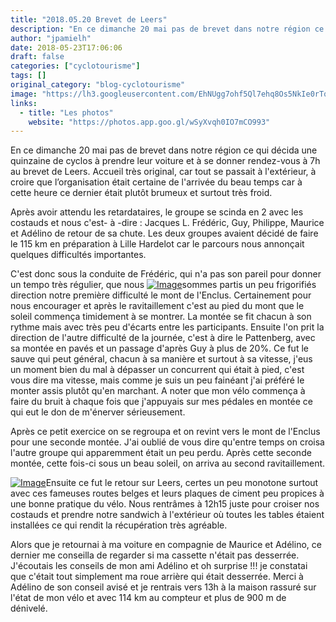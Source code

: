 ```yaml
---
title: "2018.05.20 Brevet de Leers"
description: "En ce dimanche 20 mai pas de brevet dans notre région ce qui décida une quinzaine de cyclos à prendre leur voiture et à se donner rendez-vous à 7h au brevet de Leers. Accueil très original, car tout se passait à l'extérieur, à croire que l’organisation était certaine de l'arrivée du beau temps car à cette heure ce dernier était plutôt brumeux et surtout très froid."
author: "jpamielh"
date: 2018-05-23T17:06:06
draft: false
categories: ["cyclotourisme"]
tags: []
original_category: "blog-cyclotourisme"
image: "https://lh3.googleusercontent.com/EhNUgg7ohf5Ql7ehq8Os5NkIe0rTqh3lRZb5kP76AIyPs2g4Y8RbQQzAzHkuZ1aFc9YyimulKGPGMpCN5i2u5RIHFUZhpg_WQXde7DvsD-5lUfTZ3esEwKAt6RcszGoiL-dMvJM8MgWB5k_FPnQhHZLe0kEplzx1-AVafxwHNeg-ODDI5f-eaGOOzHPDprBrHzKex-34xJ_PlHeaO3hlg3jREZukcWP1pChBxhXR0MfhlsIbt8Qs4pyunCnmENRCfxv7rDAXPWDXXTfhkEpfvlnBP87h20ee2AbbFDFBUAHzTGYz4kv2jpk3mg3TDobLL8cLCySMYyt6lgArSwAzi041eWYBGvjrhhrW0kWSK5eAu0odzy0v_8Wm8mDGp0K84sukn6QSYDhD0rlqtJHCuH-zsZqaJXDjobf4PuFbYsGhqiw-1S22edr-5kDF8dRQ5VcEkRF1FE_TS-vM-Aiyzvhidy7FJ9A4Hmm87kA0eZ4XEfAH2AggTCnPz62SMCZ0SdaU4_8yTOqTu1w2CJvdq_FT6Zh62UHAhLjsPSpQRoSUSxAFLqjPXA-Ud5IPDL2gpOK5owziUK1itOHftTDF1uLrFoaHo4cUhVhzpYyyck34FgJIbPbbS6CV7XgW1R_CuBePGBcbGXCBkg_d_UhXxejopp7qga6WQQ=w1024-h768-no"
links:
  - title: "Les photos"
    website: "https://photos.app.goo.gl/wSyXvqh0IO7mCO993"
---
```


En ce dimanche 20 mai pas de brevet dans notre région ce qui décida une quinzaine de cyclos à prendre leur voiture et à se donner rendez-vous à 7h au brevet de Leers. Accueil très original, car tout se passait à l'extérieur, à croire que l’organisation était certaine de l'arrivée du beau temps car à cette heure ce dernier était plutôt brumeux et surtout très froid.

<!--more-->

Après avoir attendu les retardataires, le groupe se scinda en 2 avec les costauds et nous c'est- à -dire&nbsp;: Jacques L. Frédéric, Guy, Philippe, Maurice et Adélino de retour de sa chute. Les deux groupes avaient décidé de faire le 115 km en préparation à Lille Hardelot car le parcours nous annonçait quelques difficultés importantes.

C'est donc sous la conduite de Frédéric, qui n'a pas son pareil pour donner un tempo très régulier, que nous [![Image](https://lh3.googleusercontent.com/WqwsPR62y_75ha3seqKApgFo6yhWU2ly9_r3nWiYJ53fVIf5nsJTYhjoBjlMZwNm7ghVhBaHOrHIVC_DNZM5SA2wMlRjvc2Vj7Ghaj37R2OMIEN_BtKQL3IKR-wJ9_94Avpv1UJq7J7nrOnZd02jkxkvOto6aZW_LyL3ThWx5GDbGxlQxNd7bNNLyb8xt5xmY3tX1x8LXY1YXR4pYU7TWyy1gQeRvxjxztR3WRRdAxsf8X5u8-IhV27MmVONhcYx-Ztv55i1qUL_eTHxe8pKmSuSd802_9csE5DhW9-_qcimaZIFqX1i2f8P-imX0hCxS92GKRxYpk2MCscrp6ksDl3jReDWrebYvpphDUWU0Ruqaun55R5UvWiRYV26ueWq5CZ1OZSD-3fKyNzqr_OOw74ymiMymLXwLvApdTwtJQB7rxEzxtMg5TatWi4zJdTgqPWBNkHqFOgQFmbuY2p4p0pNTXyDq17AtGLKLTERro65467thxYoNE3IEfIHKcuIkEAtBHUNQTLHAu_rtc_fj8tMjKpdOPbt95TenXEPgcKTqBaF5N1sGWSJu7qKkJX4UewBRkmnIz0CJzvlVecphUgPxvSTzi6v3QIf5J-AxX2E2BbGHBLWChTSirf8TG8I6dXb2Ag-kBPI1u98cmmq5v8t9c6YFVtQZQ=w1024-h768-no)](https://lh3.googleusercontent.com/WqwsPR62y_75ha3seqKApgFo6yhWU2ly9_r3nWiYJ53fVIf5nsJTYhjoBjlMZwNm7ghVhBaHOrHIVC_DNZM5SA2wMlRjvc2Vj7Ghaj37R2OMIEN_BtKQL3IKR-wJ9_94Avpv1UJq7J7nrOnZd02jkxkvOto6aZW_LyL3ThWx5GDbGxlQxNd7bNNLyb8xt5xmY3tX1x8LXY1YXR4pYU7TWyy1gQeRvxjxztR3WRRdAxsf8X5u8-IhV27MmVONhcYx-Ztv55i1qUL_eTHxe8pKmSuSd802_9csE5DhW9-_qcimaZIFqX1i2f8P-imX0hCxS92GKRxYpk2MCscrp6ksDl3jReDWrebYvpphDUWU0Ruqaun55R5UvWiRYV26ueWq5CZ1OZSD-3fKyNzqr_OOw74ymiMymLXwLvApdTwtJQB7rxEzxtMg5TatWi4zJdTgqPWBNkHqFOgQFmbuY2p4p0pNTXyDq17AtGLKLTERro65467thxYoNE3IEfIHKcuIkEAtBHUNQTLHAu_rtc_fj8tMjKpdOPbt95TenXEPgcKTqBaF5N1sGWSJu7qKkJX4UewBRkmnIz0CJzvlVecphUgPxvSTzi6v3QIf5J-AxX2E2BbGHBLWChTSirf8TG8I6dXb2Ag-kBPI1u98cmmq5v8t9c6YFVtQZQ=w1024-h768-no)sommes partis un peu frigorifiés direction notre première difficulté le mont de l'Enclus. Certainement pour nous encourager et après le ravitaillement c'est au pied du mont que le soleil commença timidement à se montrer. La montée se fit chacun à son rythme mais avec très peu d'écarts entre les participants. Ensuite l'on prit la direction de l'autre difficulté de la journée, c'est à dire le Pattenberg, avec sa montée en pavés et un passage d'après Guy à plus de 20%. Ce fut le sauve qui peut général, chacun à sa manière et surtout à sa vitesse, j'eus un moment bien du mal à dépasser un concurrent qui était à pied, c'est vous dire ma vitesse, mais comme je suis un peu fainéant j'ai préféré le monter assis plutôt qu'en marchant. A noter que mon vélo commença à faire du bruit à chaque fois que j'appuyais sur mes pédales en montée ce qui eut le don de m'énerver sérieusement.

Après ce petit exercice on se regroupa et on revint vers le mont de l'Enclus pour une seconde montée. J'ai oublié de vous dire qu'entre temps on croisa l'autre groupe qui apparemment était un peu perdu. Après cette seconde montée, cette fois-ci sous un beau soleil, on arriva au second ravitaillement.

[![Image](https://lh3.googleusercontent.com/c9Xss7izW7QhCW1XbGeT9FnFhgM28jZxZPYMrQlCgEcSyOgxL4Y6MmT0Xq3oKucCjtNgG0_6P-AJwDOZheEIwyInK6e71y8wk7PkNyFB4wiLr4SCG4xrDYaMmSt1MrwocR2iLeo-_ZFklh8yr4ju_ruzF-IN30yFKhxEKutI52QD3tB54GpSgS4XyOOanw_VOvFIcaHrmZUrPYQaM24Nq8fgoAFgUcKLtS6jQT-XtChvPe--vCc4fYAZxPXicodDfWn_UOKNv5Qgsd9WRzFcc8fJhWqxdElnW6aXoL4tKsICAq3-2NxrYEPA6oq6Dnhpbb2IEUutiZbEgzyheJ1SisvSslM80M5__SfzZKfJrxLFJGL_oh7kIt-v6dnsfCE5q_awygDcLcm9K6ZTmDU6rsi34GLOXB9mJgUaLj4c1VhhUwVG26EDsr275mLOehEH3EKzI3WZVN5BFNPbiUKAR1897D1kHKgQaUTtqLUm75F4KQzw67Cs8lnTcrx6riIegiHzFzUYG-qytTZUU90DMGlZpd_CcITDA7NzkD_sMUs4p-3CK5HDfdmQyWPIOkuZMTw7C3qcJC6DpS19SlaC6H2O3BKVtRjFT6ME_B-wDDX5IzYzM9ToimVmP0zqZZ9k_Adzc-k2K3PfkjaCaeyaP1jlJx1jFi5cAA=w1024-h768-no)](https://lh3.googleusercontent.com/c9Xss7izW7QhCW1XbGeT9FnFhgM28jZxZPYMrQlCgEcSyOgxL4Y6MmT0Xq3oKucCjtNgG0_6P-AJwDOZheEIwyInK6e71y8wk7PkNyFB4wiLr4SCG4xrDYaMmSt1MrwocR2iLeo-_ZFklh8yr4ju_ruzF-IN30yFKhxEKutI52QD3tB54GpSgS4XyOOanw_VOvFIcaHrmZUrPYQaM24Nq8fgoAFgUcKLtS6jQT-XtChvPe--vCc4fYAZxPXicodDfWn_UOKNv5Qgsd9WRzFcc8fJhWqxdElnW6aXoL4tKsICAq3-2NxrYEPA6oq6Dnhpbb2IEUutiZbEgzyheJ1SisvSslM80M5__SfzZKfJrxLFJGL_oh7kIt-v6dnsfCE5q_awygDcLcm9K6ZTmDU6rsi34GLOXB9mJgUaLj4c1VhhUwVG26EDsr275mLOehEH3EKzI3WZVN5BFNPbiUKAR1897D1kHKgQaUTtqLUm75F4KQzw67Cs8lnTcrx6riIegiHzFzUYG-qytTZUU90DMGlZpd_CcITDA7NzkD_sMUs4p-3CK5HDfdmQyWPIOkuZMTw7C3qcJC6DpS19SlaC6H2O3BKVtRjFT6ME_B-wDDX5IzYzM9ToimVmP0zqZZ9k_Adzc-k2K3PfkjaCaeyaP1jlJx1jFi5cAA=w1024-h768-no)Ensuite ce fut le retour sur Leers, certes un peu monotone surtout avec ces fameuses routes belges et leurs plaques de ciment peu propices à une bonne pratique du vélo. Nous rentrâmes à 12h15 juste pour croiser nos costauds et prendre notre sandwich à l'extérieur où toutes les tables étaient installées ce qui rendit la récupération très agréable.

Alors que je retournai à ma voiture en compagnie de Maurice et Adélino, ce dernier me conseilla de regarder si ma cassette n'était pas desserrée. J'écoutais les conseils de mon ami Adélino et oh surprise&nbsp;!!! je constatai que c'était tout simplement ma roue arrière qui était desserrée. Merci à Adélino de son conseil avisé et je rentrais vers 13h à la maison rassuré sur l'état de mon vélo et avec 114 km au compteur et plus de 900 m de dénivelé.